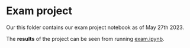 # Exam project

Our this folder contains our exam project notebook as of May 27th 2023. 

The **results** of the project can be seen from running [exam.ipynb](exam.ipynb).
